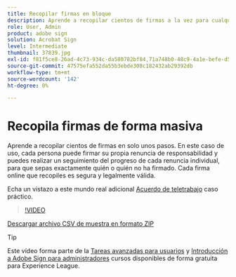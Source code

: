 ```yaml
---
title: Recopilar firmas en bloque
description: Aprende a recopilar cientos de firmas a la vez para cualquier documento en solo unos pasos
role: User, Admin
product: adobe sign
solution: Acrobat Sign
level: Intermediate
thumbnail: 37839.jpg
exl-id: f81f5ce8-26ad-4c73-934c-da580782bf84,71a748b0-48c9-4a1e-befe-d5f311d6c05e
source-git-commit: 47575efa552da55b3ebde308c182432ab29392db
workflow-type: tm+mt
source-wordcount: '142'
ht-degree: 0%

---
```


# Recopila firmas de forma masiva

Aprende a recopilar cientos de firmas en solo unos pasos. En este caso de uso, cada persona puede firmar su propia renuncia de responsabilidad y puedes realizar un seguimiento del progreso de cada renuncia individual, para que sepas exactamente quién o quién no ha firmado. Cada firma online que recopiles es segura y legalmente válida.

Echa un vistazo a este mundo real adicional [Acuerdo de teletrabajo](https://experienceleague.adobe.com/docs/document-cloud-learn/sign-learning-hub/expand/recipes/gov/usecasegovtelework.html?lang=en) caso práctico.

>[!VIDEO](https://video.tv.adobe.com/v/37839?hidetitle=true)

[Descargar archivo CSV de muestra en formato ZIP](../assets/megasign_merge_sample.zip)

>[!TIP]
>
>Este vídeo forma parte de la [Tareas avanzadas para usuarios](https://experienceleague.adobe.com/?recommended=Sign-U-1-2020.3) y [Introducción a Adobe Sign para administradores](https://experienceleague.adobe.com/?recommended=Sign-A-1-2020.2) cursos disponibles de forma gratuita para Experience League.
